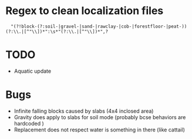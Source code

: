 # Regex to clean localization files

`	"(?!block-(?:soil-|gravel-|sand-|rawclay-|cob-|forestfloor-|peat-))(?:\\.|[^"\\])*":\s*"(?:\\.|[^"\\])*",?
`

# TODO

- Aquatic update

# Bugs

- Infinite falling blocks caused by slabs (4x4 inclosed area)
- Gravity does apply to slabs for soil mode (probably bcse behaviors are hardcoded )
- Replacement does not respect water is something in there (like cattail)